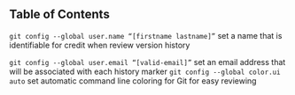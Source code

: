 ## Table of Contents


`git config --global user.name “[firstname lastname]”`
set a name that is identifiable for credit when review version history 

`git config --global user.email “[valid-email]”` set an email address that will be associated with each history marker 
`git config --global color.ui auto` set automatic command line coloring for Git for easy reviewing